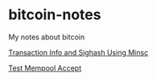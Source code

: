 # bitcoin-notes
My notes about bitcoin

[Transaction Info and Sighash Using Minsc](minsc.md)

[Test Mempool Accept](testmempoolaccept.md)
